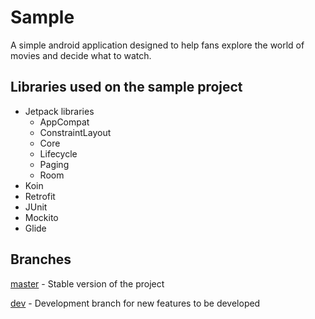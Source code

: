 # Sample
A simple android application designed to help fans explore the world of movies and decide what to watch.

Libraries used on the sample project
------------------------------------
* Jetpack libraries
  * AppCompat
  * ConstraintLayout
  * Core
  * Lifecycle
  * Paging
  * Room
* Koin
* Retrofit
* JUnit
* Mockito
* Glide

Branches
--------

[master](https://github.com/neyogiry/Sample/tree/master) - Stable version of the project

[dev](https://github.com/neyogiry/Sample/tree/dev) - Development branch for new features to be developed
